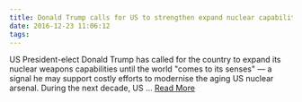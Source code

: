 ```yaml
---
title: Donald Trump calls for US to strengthen expand nuclear capability
date: 2016-12-23 11:06:12
tags:
---
```

US President-elect Donald Trump has called for the country to expand its nuclear weapons capabilities until the world "comes to its senses" — a signal he may support costly efforts to modernise the aging US nuclear arsenal. During the next decade, US ...
[Read More](http://www.abc.net.au/news/2016-12-23/donald-trump-calls-for-expanded-us-nuclear-weapons-capability/8143736)